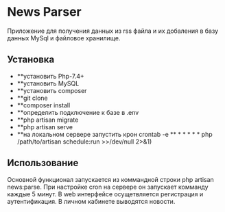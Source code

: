 
# News Parser

Приложение для получения данных из rss файла и их добаления в базу данных MySql и файловое хранилище.

## Установка

- **установить Php-7.4+
- **установить MySQL
- **установить composer
- **git clone 
- **composer install
- **определить подключение к базе в .env
- **php artisan migrate
- **php artisan serve
- **на локальном сервере запустить крон 
crontab -e
** * * * * * php /path/to/artisan schedule:run >>/dev/null 2>&1)

## Использование

Основной функционал запускается из коммандной строки php artisan news:parse.
При настройке cron на сервере он запускает комманду каждые 5 минут.
В web интерфейсе осущетвляется регистрация и аутентификация. В личном кабинете выводятся новости.
